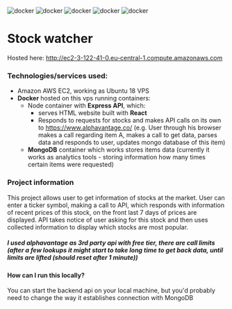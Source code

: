 ![docker](https://img.shields.io/badge/Docker-green) ![docker](https://img.shields.io/badge/Node-Express-green) ![docker](https://img.shields.io/badge/React-Redux-green) ![docker](https://img.shields.io/badge/Mongo-green) ![docker](https://img.shields.io/badge/Amazon%20AWS-EC2-green)

# Stock watcher

Hosted here: http://ec2-3-122-41-0.eu-central-1.compute.amazonaws.com

### Technologies/services used:

- Amazon AWS EC2, working as Ubuntu 18 VPS
- **Docker** hosted on this vps running containers:
  - Node container with **Express API**, which:
    - serves HTML website built with **React**
    - Responds to requests for stocks and makes API calls on its own to https://www.alphavantage.co/ (e.g. User through his browser makes a call regarding item A, makes a call to get data, parses data and responds to user, updates mongo database of this item)
  - **MongoDB** container which works stores items data (currently it works as analytics tools - storing information how many times certain items were requested)

### Project information

This project allows user to get information of stocks at the market. User can enter a ticker symbol, making a call to API, which responds with information of recent prices of this stock, on the front last 7 days of prices are displayed. API takes notice of user asking for this stock and then uses collected information to display which stocks are most popular.

##### I used alphavantage as 3rd party api with free tier, there are call limits (after a few lookups it might start to take long time to get back data, until limits are lifted (should reset after 1 minute))  

#### How can I run this locally?
You can start the backend api on your local machine, but you'd probably need to change the way it establishes connection with MongoDB
